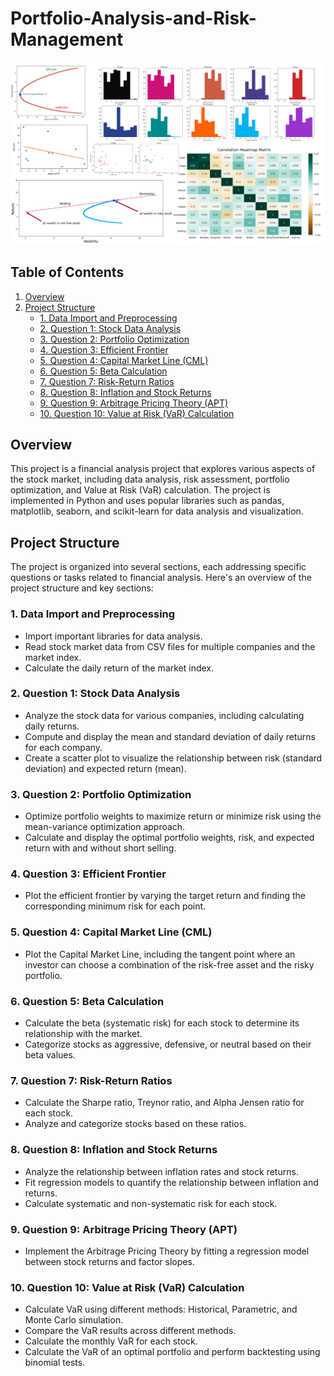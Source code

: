 # Portfolio-Analysis-and-Risk-Management

<img src="pic.png" alt="Image Description" width="800"/>

## Table of Contents
1. [Overview](#overview)
2. [Project Structure](#project-structure)
   - [1. Data Import and Preprocessing](#1-data-import-and-preprocessing)
   - [2. Question 1: Stock Data Analysis](#2-question-1-stock-data-analysis)
   - [3. Question 2: Portfolio Optimization](#3-question-2-portfolio-optimization)
   - [4. Question 3: Efficient Frontier](#4-question-3-efficient-frontier)
   - [5. Question 4: Capital Market Line (CML)](#5-question-4-capital-market-line-cml)
   - [6. Question 5: Beta Calculation](#6-question-5-beta-calculation)
   - [7. Question 7: Risk-Return Ratios](#7-question-7-risk-return-ratios)
   - [8. Question 8: Inflation and Stock Returns](#8-question-8-inflation-and-stock-returns)
   - [9. Question 9: Arbitrage Pricing Theory (APT)](#9-question-9-arbitrage-pricing-theory-apt)
   - [10. Question 10: Value at Risk (VaR) Calculation](#10-question-10-value-at-risk-var-calculation)

## Overview

This project is a financial analysis project that explores various aspects of the stock market, including data analysis, risk assessment, portfolio optimization, and Value at Risk (VaR) calculation. The project is implemented in Python and uses popular libraries such as pandas, matplotlib, seaborn, and scikit-learn for data analysis and visualization.

## Project Structure

The project is organized into several sections, each addressing specific questions or tasks related to financial analysis. Here's an overview of the project structure and key sections:

### 1. Data Import and Preprocessing

- Import important libraries for data analysis.
- Read stock market data from CSV files for multiple companies and the market index.
- Calculate the daily return of the market index.

### 2. Question 1: Stock Data Analysis

- Analyze the stock data for various companies, including calculating daily returns.
- Compute and display the mean and standard deviation of daily returns for each company.
- Create a scatter plot to visualize the relationship between risk (standard deviation) and expected return (mean).

### 3. Question 2: Portfolio Optimization

- Optimize portfolio weights to maximize return or minimize risk using the mean-variance optimization approach.
- Calculate and display the optimal portfolio weights, risk, and expected return with and without short selling.

### 4. Question 3: Efficient Frontier

- Plot the efficient frontier by varying the target return and finding the corresponding minimum risk for each point.

### 5. Question 4: Capital Market Line (CML)

- Plot the Capital Market Line, including the tangent point where an investor can choose a combination of the risk-free asset and the risky portfolio.

### 6. Question 5: Beta Calculation

- Calculate the beta (systematic risk) for each stock to determine its relationship with the market.
- Categorize stocks as aggressive, defensive, or neutral based on their beta values.

### 7. Question 7: Risk-Return Ratios

- Calculate the Sharpe ratio, Treynor ratio, and Alpha Jensen ratio for each stock.
- Analyze and categorize stocks based on these ratios.

### 8. Question 8: Inflation and Stock Returns

- Analyze the relationship between inflation rates and stock returns.
- Fit regression models to quantify the relationship between inflation and returns.
- Calculate systematic and non-systematic risk for each stock.

### 9. Question 9: Arbitrage Pricing Theory (APT)

- Implement the Arbitrage Pricing Theory by fitting a regression model between stock returns and factor slopes.

### 10. Question 10: Value at Risk (VaR) Calculation

- Calculate VaR using different methods: Historical, Parametric, and Monte Carlo simulation.
- Compare the VaR results across different methods.
- Calculate the monthly VaR for each stock.
- Calculate the VaR of an optimal portfolio and perform backtesting using binomial tests.
